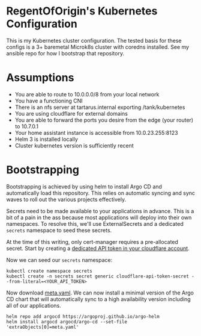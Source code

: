 RegentOfOrigin's Kubernetes Configuration
=========================================

This is my Kubernetes cluster configuration. The tested basis for these
configs is a 3+ baremetal Microk8s cluster with coredns installed. See
my ansible repo for how I bootstrap that repository.

# Assumptions

- You are able to route to 10.0.0.0/8 from your local network
- You have a functioning CNI
- There is an nfs server at tartarus.internal exporting /tank/kubernetes
- You are using cloudflare for external domains
- You are able to forward the ports you desire from the edge (your
  router) to 10.7.0.1
- Your home assistant instance is accessible from 10.0.23.255:8123
- Helm 3 is installed locally
- Cluster kubernetes version is sufficiently recent

# Bootstrapping

Bootstrapping is achieved by using helm to install Argo CD and automatically
load this repository. This relies on automatic syncing and sync waves
to roll out the various projects effectively.

Secrets need to be made available to your applications in advance. This
is a bit of a pain in the ass because most applications will deploy into
their own namespaces. To resolve this, we'll use ExternalSecrets and a
dedicated `secrets` namespace to seed these secrets.

At the time of this writing, only cert-manager requires a pre-allocated 
secret. Start by creating a [dedicated API token in your cloudflare
account](https://cert-manager.io/docs/configuration/acme/dns01/cloudflare/#api-tokens).

Now we can seed our `secrets` namespace:

```shell
kubectl create namespace secrets
kubectl create -n secrets secret generic cloudflare-api-token-secret --from-literal=<YOUR_API_TOKEN>
```

Now download [meta.yaml](argocd/meta.yaml). We can now
install a minimal version of the Argo CD chart that will automatically
sync to a high availability version including all of our applications.

```shell
helm repo add argocd https://argoproj.github.io/argo-helm
helm install argocd argocd/argo-cd --set-file 'extraObjects[0]=meta.yaml'
```